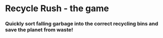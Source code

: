 # Recycle Rush - the game
### **Quickly sort falling garbage into the correct recycling bins and save the planet from waste!**
